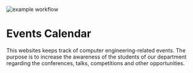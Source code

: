 ![example workflow](https://github.com/cepdnaclk/events/actions/workflows/genarate_data.csv.yml/badge.svg)

# Events Calendar
This websites keeps track of computer engineering-related events. The purpose is to increase the awareness of the students of our department regarding the conferences, talks, competitions and other opportunities. 

